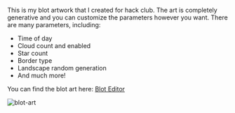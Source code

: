This is my blot artwork that I created for hack club. The art is completely generative and you can customize the parameters however you want. There are many parameters, including:

- Time of day
- Cloud count and enabled
- Star count
- Border type
- Landscape random generation
- And much more!

You can find the blot art here: [Blot Editor](https://blot.hackclub.com/editor?src=https://raw.githubusercontent.com/hackclub/blot/main/art/framed-landscape-ponderslime/index.js)

![blot-art](https://github.com/user-attachments/assets/fb239d7f-2296-41cd-adb2-f082bb8b6c73)
